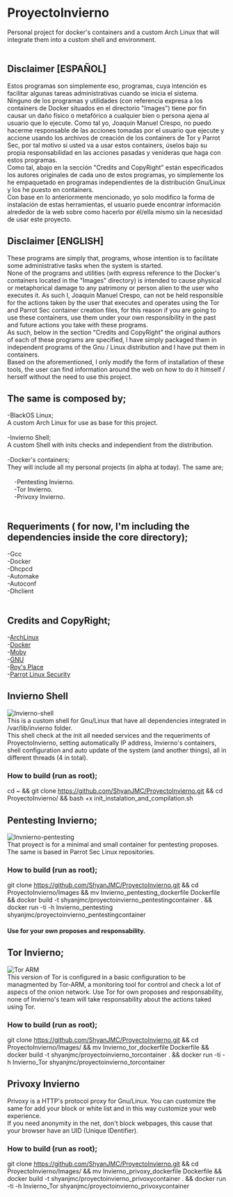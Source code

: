 # ProyectoInvierno
Personal project for docker's containers and a custom Arch Linux that will integrate them into a custom shell and environment. <br />
<br />

## Disclaimer [ESPAÑOL] <br />
Estos programas son simplemente eso, programas, cuya intención es facilitar algunas tareas administrativas cuando se inicia el sistema.<br />
Ninguno de los programas y utilidades (con referencia expresa a los containers de Docker situados en el directorio "Images") tiene por fin causar un daño físico o metafórico a cualquier bien o persona ajena al usuario que lo ejecute. Como tal yo, Joaquin Manuel Crespo, no puedo hacerme responsable de las acciones tomadas por el usuario que ejecute y accione usando los archivos de creación de los containers de Tor y Parrot Sec, por tal motivo si usted va a usar estos containers, úselos bajo su propia responsabilidad en las acciones pasadas y venideras que haga con estos programas. <br />
Como tal, abajo en la sección "Credits and CopyRight" están especificados los autores originales de cada uno de estos programas, yo simplemente los he empaquetado en programas independientes de la distribución Gnu/Linux y los he puesto en containers. <br />
Con base en lo anteriormente mencionado, yo solo modifico la forma de instalación de estas herramientas, el usuario puede encontrar información alrededor de la web sobre como hacerlo por él/ella mismo sin la necesidad de usar este proyecto. <br />

## Disclaimer [ENGLISH] <br />
These programs are simply that, programs, whose intention is to facilitate some administrative tasks when the system is started. <br />
None of the programs and utilities (with express reference to the Docker's containers located in the "Images" directory) is intended to cause physical or metaphorical damage to any patrimony or person alien to the user who executes it. As such I, Joaquin Manuel Crespo, can not be held responsible for the actions taken by the user that executes and operates using the Tor and Parrot Sec container creation files, for this reason if you are going to use these containers, use them under your own responsibility in the past and future actions you take with these programs. <br />
As such, below in the section "Credits and CopyRight" the original authors of each of these programs are specified, I have simply packaged them in independent programs of the Gnu / Linux distribution and I have put them in containers. <br />
Based on the aforementioned, I only modify the form of installation of these tools, the user can find information around the web on how to do it himself / herself without the need to use this project. <br />  

## The same is composed by;
-BlackOS Linux; <br /> A custom Arch Linux for use as base for this project. <br /><br />
-Invierno Shell; <br /> A custom Shell with inits checks and independient from the distribution.<br /><br />
-Docker's containers; <br /> They will include all my personal projects (in alpha at today). The same are; <br /><br />
 &nbsp;&nbsp;&nbsp; -Pentesting Invierno. <br />
 &nbsp;&nbsp;&nbsp; -Tor Invierno. <br />
 &nbsp;&nbsp;&nbsp; -Privoxy Invierno. <br/><br />

## Requeriments ( for now, I'm including the dependencies inside the core directory);
-Gcc <br />
-Docker <br />
-Dhcpcd <br />
-Automake <br />
-Autoconf <br />
-Dhclient <br /><br />
## Credits and CopyRight;
-[ArchLinux](https://www.archlinux.org/)<br />
-[Docker](https://www.docker.com/) <br />
-[Moby](https://mobyproject.org/) <br />
-[GNU](https://www.gnu.org/)<br />
-[Roy's Place](https://roy.marples.name/)<br />
-[Parrot Linux Security](https://www.parrotsec.org/)<br />

## Invierno Shell
![Invierno-shell](https://github.com/ShyanJMC/ProyectoInvierno/blob/master/screenshots/Invierno_shell_screenshot.png) <br />
This is a custom shell for Gnu/Linux that have all dependencies integrated in /var/lib/invierno folder.<br />
This shell check at the init all needed services and the requeriments of ProyectoInvierno, setting automatically IP address, Invierno's containers, shell configuration and auto update of the system (and another things), all in different threads (4 in total).<br />

### How to build (run as root); <br />
cd ~ && git clone https://github.com/ShyanJMC/ProyectoInvierno.git && cd ProyectoInvierno/ && bash +x init_instalation_and_compilation.sh
<br />
## Pentesting Invierno;
![Invnierno-pentesting](https://github.com/ShyanJMC/ProyectoInvierno/blob/master/screenshots/Screenshot2.png) <br />
That proyect is for a minimal and small container for pentesting proposes. <br />
The same is based in Parrot Sec Linux repositories. <br />

### How to build (run as root); <br />
git clone https://github.com/ShyanJMC/ProyectoInvierno.git && cd ProyectoInvierno/Images && mv Invierno_pentesting_dockerfile Dockerfile && docker build -t shyanjmc/proyectoinvierno_pentestingcontainer . && docker run -ti -h Invierno_pentesting shyanjmc/proyectoinvierno_pentestingcontainer <br />
#### Use for your own proposes and responsability.<br />

## Tor Invierno;
![Tor ARM](https://github.com/ShyanJMC/ProyectoInvierno/blob/master/screenshots/Screenshot.png) <br />
This version of Tor is configured in a basic configuration to be managmented by Tor-ARM, a monitoring tool for control and check a lot of aspecs of the onion network.
Use Tor for own proposes and responsability, none of Invierno's team will take responsability about the actions taked using Tor.

### How to build (run as root); <br />
git clone https://github.com/ShyanJMC/ProyectoInvierno.git && cd ProyectoInvierno/Images/ && mv Invierno_tor_dockerfile Dockerfile && docker build -t shyanjmc/proyectoinvierno_torcontainer . && docker run -ti -h Invierno_Tor shyanjmc/proyectoinvierno_torcontainer <br />

## Privoxy Invierno
Privoxy is a HTTP's protocol proxy for Gnu/Linux. You can customize the same for add your block or white list and in this way customize your web experience.<br />
If you need anonymity in the net, don't block webpages, this cause that your browser have an UID (Unique IDentifier).

### How to build (run as root); <br />
git clone https://github.com/ShyanJMC/ProyectoInvierno.git && cd ProyectoInvierno/Images/ && mv Invierno_privoxy_dockerfile Dockerfile && docker build -t shyanjmc/proyectoinvierno_privoxycontainer . && docker run -ti -h Invierno_Tor shyanjmc/proyectoinvierno_privoxycontainer <br />
